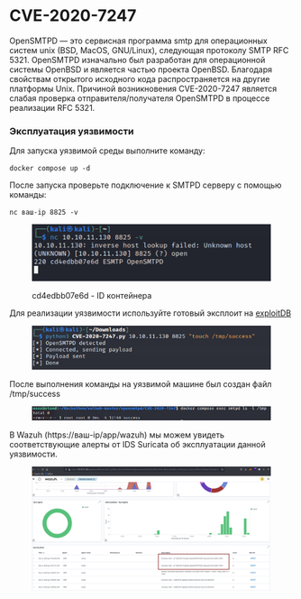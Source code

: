 # CVE-2020-7247

OpenSMTPD — это сервисная программа smtp для операционных систем unix (BSD, MacOS, GNU/Linux), следующая протоколу SMTP RFC 5321. OpenSMTPD изначально был разработан для операционной системы OpenBSD и является частью проекта OpenBSD. Благодаря свойствам открытого исходного кода распространяется на другие платформы Unix. Причиной возникновения CVE-2020-7247  является слабая проверка отправителя/получателя OpenSMTPD в процессе реализации RFC 5321.

### Эксплуатация уязвимости

Для запуска уязвимой среды выполните команду:

```
docker compose up -d
```

После запуска проверьте подключение к SMTPD серверу с помощью команды:

```
nc ваш-ip 8825 -v
```

<figure><img src="../../.gitbook/assets/image (3) (1) (1) (1).png" alt=""><figcaption><p>cd4edbb07e6d - ID контейнера</p></figcaption></figure>

Для реализации уязвимости используйте готовый эксплоит на [exploitDB](https://www.exploit-db.com/exploits/47984)

<figure><img src="../../.gitbook/assets/image (1) (1) (1) (1) (1) (1) (1).png" alt=""><figcaption></figcaption></figure>

После выполнения команды на уязвимой машине был создан файл /tmp/success

<figure><img src="../../.gitbook/assets/image (2) (1) (1) (1) (1).png" alt=""><figcaption></figcaption></figure>

В Wazuh (https://ваш-ip/app/wazuh) мы можем увидеть соответствующие алерты от IDS Suricata об эксплуатации данной уязвимости.

<figure><img src="../../.gitbook/assets/image (3) (1) (1) (1) (1).png" alt=""><figcaption></figcaption></figure>
